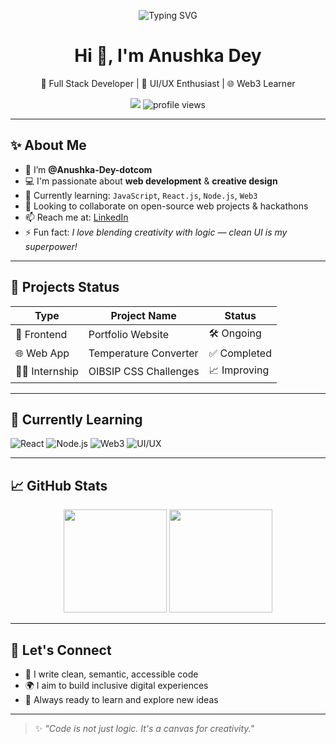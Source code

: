 <p align="center">
  <img src="https://readme-typing-svg.demolab.com?font=Fira+Code&size=26&pause=1000&color=8A2BE2&center=true&vCenter=true&width=650&lines=Hi+%F0%9F%91%8B%2C+I'm+Anushka+Dey;Full+Stack+Developer+%7C+UI%2FUX+Enthusiast+%7C+Web3+Learner;Code+is+not+just+logic%2C+it%27s+a+canvas+for+creativity!" alt="Typing SVG" />
</p>

<h1 align="center">Hi 👋, I'm Anushka Dey</h1>
<p align="center">
  🌟 Full Stack Developer | 🎨 UI/UX Enthusiast | 🌐 Web3 Learner
</p>

<p align="center">
  <a href="https://www.linkedin.com/in/anushka-dey-24b446357/"><img src="https://img.shields.io/badge/-LinkedIn-blue?style=for-the-badge&logo=linkedin&logoColor=white"></a>
  <img src="https://komarev.com/ghpvc/?username=Anushka-Dey-dotcom&style=for-the-badge" alt="profile views" />
</p>

---

## ✨ About Me

- 🎯 I’m **@Anushka-Dey-dotcom**
- 💻 I'm passionate about **web development** & **creative design**
- 🌱 Currently learning: `JavaScript`, `React.js`, `Node.js`, `Web3`
- 🤝 Looking to collaborate on open-source web projects & hackathons
- 📫 Reach me at: [LinkedIn](https://www.linkedin.com/in/anushka-dey-24b446357/)
- ⚡ Fun fact: *I love blending creativity with logic — clean UI is my superpower!*

---

## 📌 Projects Status

| Type       | Project Name                 | Status        |
|------------|------------------------------|---------------|
| 🎨 Frontend | Portfolio Website            | 🛠️ Ongoing    |
| 🌐 Web App  | Temperature Converter        | ✅ Completed  |
| 👩‍💻 Internship | OIBSIP CSS Challenges     | 📈 Improving  |

---

## 🌱 Currently Learning

![React](https://img.shields.io/badge/-React.js-61DAFB?style=for-the-badge&logo=react&logoColor=white)
![Node.js](https://img.shields.io/badge/-Node.js-339933?style=for-the-badge&logo=nodedotjs&logoColor=white)
![Web3](https://img.shields.io/badge/-Web3-3C3C3D?style=for-the-badge&logo=ethereum&logoColor=white)
![UI/UX](https://img.shields.io/badge/-UI/UX%20Design-F7DF1E?style=for-the-badge&logo=figma&logoColor=black)

---

## 📈 GitHub Stats

<p align="center">
  <img src="https://github-readme-stats.vercel.app/api?username=Anushka-Dey-dotcom&show_icons=true&theme=tokyonight&hide=stars" height="165" />
  <img src="https://github-readme-stats.vercel.app/api/top-langs/?username=Anushka-Dey-dotcom&layout=compact&theme=tokyonight" height="165" />
</p>

---

## 💬 Let's Connect

- 📝 I write clean, semantic, accessible code  
- 🌍 I aim to build inclusive digital experiences  
- 🧠 Always ready to learn and explore new ideas

---

> ✨ *"Code is not just logic. It's a canvas for creativity."*


